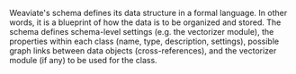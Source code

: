 Weaviate's schema defines its data structure in a formal language. In other words, it is a blueprint of how the data is to be organized and stored. The schema defines schema-level settings (e.g. the vectorizer module), the properties within each class (name, type, description, settings), possible graph links between data objects (cross-references), and the vectorizer module (if any) to be used for the class.
